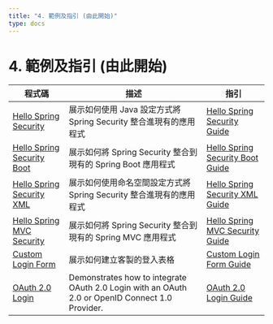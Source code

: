 ```yaml
---
title: "4. 範例及指引 (由此開始)"
type: docs
---
```


# 4. 範例及指引 (由此開始)

|程式碼|描述|指引|
|---|---|---|
|[Hello Spring Security](https://github.com/spring-projects/spring-security/tree/5.0.7.RELEASE/samples/javaconfig/helloworld)|展示如何使用 Java 設定方式將 Spring Security 整合進現有的應用程式|[Hello Spring Security Guide](https://docs.spring.io/spring-security/site/docs/current/guides/html5/helloworld-javaconfig.html)|
|[Hello Spring Security Boot](https://github.com/spring-projects/spring-security/tree/5.0.7.RELEASE/samples/boot/helloworld)|展示如何將 Spring Security 整合到現有的 Spring Boot 應用程式|[Hello Spring Security Boot Guide](https://docs.spring.io/spring-security/site/docs/current/guides/html5/helloworld-boot.html)|
|[Hello Spring Security XML](https://github.com/spring-projects/spring-security/tree/5.0.7.RELEASE/samples/xml/helloworld)|展示如何使用命名空間設定方式將 Spring Security 整合進現有的應用程式|[Hello Spring Security XML Guide](https://docs.spring.io/spring-security/site/docs/current/guides/html5/helloworld-xml.html)|
|[Hello Spring MVC Security](https://github.com/spring-projects/spring-security/tree/5.0.7.RELEASE/samples/javaconfig/hellomvc)|展示如何將 Spring Security 整合到現有的 Spring MVC 應用程式|[Hello Spring MVC Security Guide](https://docs.spring.io/spring-security/site/docs/current/guides/html5/hellomvc-javaconfig.html)|
|[Custom Login Form](https://github.com/spring-projects/spring-security/tree/5.0.7.RELEASE/samples/javaconfig/form)|展示如何建立客製的登入表格|[Custom Login Form Guide](https://docs.spring.io/spring-security/site/docs/current/guides/html5/form-javaconfig.html)|
|[OAuth 2.0 Login](https://github.com/spring-projects/spring-security/tree/5.0.7.RELEASE/samples/boot/oauth2login)|Demonstrates how to integrate OAuth 2.0 Login with an OAuth 2.0 or OpenID Connect 1.0 Provider.|[OAuth 2.0 Login Guide](https://github.com/spring-projects/spring-security/blob/5.0.7.RELEASE/samples/boot/oauth2login/README.adoc)|